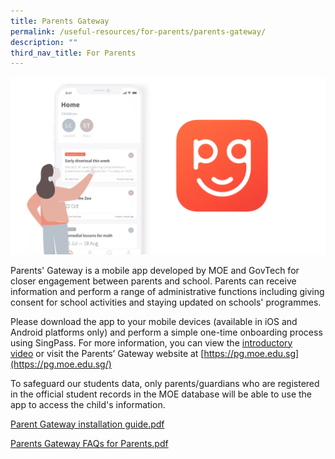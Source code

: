 ```yaml
---
title: Parents Gateway
permalink: /useful-resources/for-parents/parents-gateway/
description: ""
third_nav_title: For Parents
---
```

![Parents Gateway](/images/Parents%20Gateway.png)

Parents' Gateway is a mobile app developed by MOE and GovTech for closer engagement between parents and school. Parents can receive information and perform a range of administrative functions including giving consent for school activities and staying updated on schools' programmes.

  

Please download the app to your mobile devices (available in iOS and Android platforms only) and perform a simple one-time onboarding process using SingPass. For more information, you can view the [introductory video](https://www.youtube.com/watch?v=PCM5o8jAncc) or visit the Parents’ Gateway website at [https://pg.moe.edu.sg](https://pg.moe.edu.sg/)

  

To safeguard our students data, only parents/guardians who are registered in the official student records in the MOE database will be able to use the app to access the child's information.

  

[Parent Gateway installation guide.pdf](/files/Parent%20Gateway%20installation%20guide.pdf)

[Parents Gateway FAQs for Parents.pdf](/files/Parents%20Gateway%20FAQs%20for%20Parents.pdf)